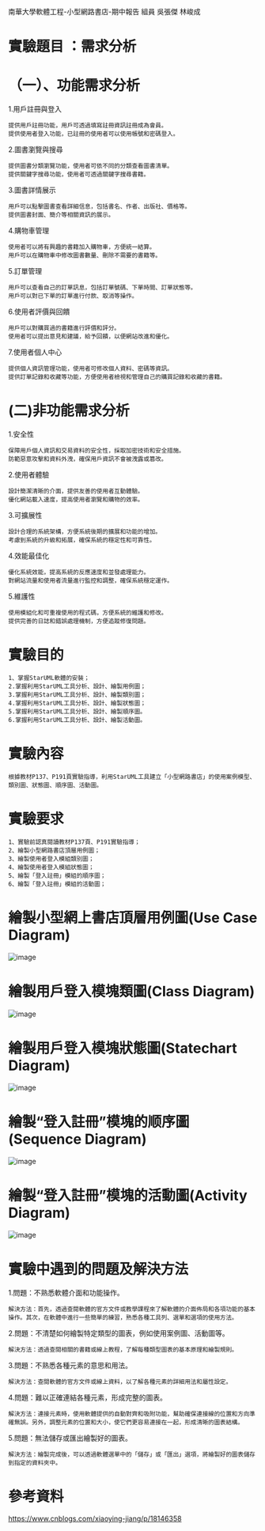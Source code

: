 南華大學軟體工程-小型網路書店-期中報告 組員 吳張傑 林峻成

# 實驗題目 ：需求分析
# （一）、功能需求分析
1.用戶註冊與登入
```
提供用戶註冊功能，用戶可透過填寫註冊資訊註冊成為會員。
提供使用者登入功能，已註冊的使用者可以使用帳號和密碼登入。
```
2.圖書瀏覽與搜尋
```
提供圖書分類瀏覽功能，使用者可依不同的分類查看圖書清單。
提供關鍵字搜尋功能，使用者可透過關鍵字搜尋書籍。
```
3.圖書詳情展示
```
用戶可以點擊圖書查看詳細信息，包括書名、作者、出版社、價格等。
提供圖書封面、簡介等相關資訊的展示。
```
4.購物車管理
```
使用者可以將有興趣的書籍加入購物車，方便統一結算。
用戶可以在購物車中修改圖書數量、刪除不需要的書籍等。
```
5.訂單管理
```
用戶可以查看自己的訂單訊息，包括訂單號碼、下單時間、訂單狀態等。
用戶可以對已下單的訂單進行付款、取消等操作。
```
6.使用者評價與回饋
```
用戶可以對購買過的書籍進行評價和評分。
使用者可以提出意見和建議，給予回饋，以便網站改進和優化。
```
7.使用者個人中心
```
提供個人資訊管理功能，使用者可修改個人資料、密碼等資訊。
提供訂單記錄和收藏等功能，方便使用者檢視和管理自己的購買記錄和收藏的書籍。
```
# (二)非功能需求分析
1.安全性
```
保障用戶個人資訊和交易資料的安全性，採取加密技術和安全措施。
防範惡意攻擊和資料外洩，確保用戶資訊不會被洩露或篡改。
```
2.使用者體驗
```
設計簡潔清晰的介面，提供友善的使用者互動體驗。
優化網站載入速度，提高使用者瀏覽和購物的效率。
```
3.可擴展性
```
設計合理的系統架構，方便系統後期的擴展和功能的增加。
考慮到系統的升級和拓展，確保系統的穩定性和可靠性。
```
4.效能最佳化
```
優化系統效能，提高系統的反應速度和並發處理能力。
對網站流量和使用者流量進行監控和調整，確保系統穩定運作。
```
5.維護性
```
使用模組化和可重複使用的程式碼，方便系統的維護和修改。
提供完善的日誌和錯誤處理機制，方便追蹤修復問題。
```
# 實驗目的
```
1、掌握StarUML軟體的安裝；
2.掌握利用StarUML工具分析、設計、繪製用例圖；
3.掌握利用StarUML工具分析、設計、繪製類別圖；
4.掌握利用StarUML工具分析、設計、繪製狀態圖；
5.掌握利用StarUML工具分析、設計、繪製順序圖。
6.掌握利用StarUML工具分析、設計、繪製活動圖。
```
# 實驗內容
```
根據教材P137、P191頁實驗指導，利用StarUML工具建立「小型網路書店」的使用案例模型、類別圖、狀態圖、順序圖、活動圖。
```
# 實驗要求
```
1、實驗前認真閱讀教材P137頁、P191實驗指導；
2、繪製小型網路書店頂層用例圖；
3、繪製使用者登入模組類別圖；
4、繪製使用者登入模組狀態圖；
5、繪製「登入註冊」模組的順序圖；
6、繪製「登入註冊」模組的活動圖；
```
# 繪製小型網上書店頂層用例圖(Use Case Diagram)
![image](https://github.com/chapter00/-----/blob/main/1.jpg)
# 繪製用戶登入模塊類圖(Class Diagram)
![image](https://github.com/chapter00/-----/blob/main/2.jpg)
# 繪製用戶登入模塊狀態圖(Statechart Diagram)
![image](https://github.com/chapter00/-----/blob/main/3.jpg)
# 繪製“登入註冊”模塊的顺序圖(Sequence Diagram)
![image](https://github.com/chapter00/-----/blob/main/4.jpg)
# 繪製“登入註冊”模塊的活動圖(Activity Diagram)
![image](https://github.com/chapter00/-----/blob/main/5.jpg)
# 實驗中遇到的問題及解決方法
1.問題：不熟悉軟體介面和功能操作。
```
解決方法：首先，透過查閱軟體的官方文件或教學課程來了解軟體的介面佈局和各項功能的基本操作。其次，在軟體中進行一些簡單的練習，熟悉各種工具列、選單和選項的使用方法。
```
2.問題：不清楚如何繪製特定類型的圖表，例如使用案例圖、活動圖等。
```
解決方法：透過查閱相關的書籍或線上教程，了解每種類型圖表的基本原理和繪製規則。
```
3.問題：不熟悉各種元素的意思和用法。
```
解決方法：查閱軟體的官方文件或線上資料，以了解各種元素的詳細用法和屬性設定。
```
4.問題：難以正確連結各種元素，形成完整的圖表。
```
解決方法：連接元素時，使用軟體提供的自動對齊和吸附功能，幫助確保連接線的位置和方向準確無誤。另外，調整元素的位置和大小，使它們更容易連接在一起，形成清晰的圖表結構。
```
5.問題：無法儲存或匯出繪製好的圖表。
```
解決方法：繪製完成後，可以透過軟體選單中的「儲存」或「匯出」選項，將繪製好的圖表儲存到指定的資料夾中。
```
# 參考資料
https://www.cnblogs.com/xiaoying-jiang/p/18146358
